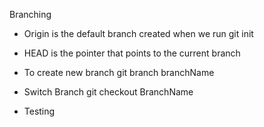 Branching

- Origin is the default branch created when we run git init

- HEAD is the pointer that points to the current branch

- To create new branch
  git branch branchName
  
- Switch Branch
  git checkout BranchName 
  
- Testing